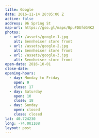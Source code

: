 ```yaml
---
title: Google
date: 2016-11-14 20:05:00 Z
active: false
address: 96 Spring St
map-url: https://goo.gl/maps/BpuFDUfdGNK2
photos:
  - url: /assets/google-1.jpg
    alt: Sennheiser store front
  - url: /assets/google-2.jpg
    alt: Sennheiser store front
  - url: /assets/google-3.jpg
    alt: Sennheiser store front
open-date: 2016-10-01
close-date:
opening-hours:
  - day: Monday to Friday
    open: 9
    close: 17
  - day: Saturday
    open: 10
    close: 18
  - day: Sunday
    open: closed
    close: closed
lat: 40.724230
long: -74.001108
layout: post
---
```

